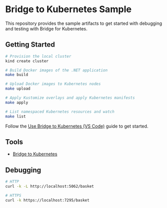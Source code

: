 # Bridge to Kubernetes Sample

This repository provides the sample artifacts to get started with debugging and testing with Bridge for Kubernetes.

## Getting Started

```bash
# Provision the local cluster
kind create cluster

# Build Docker images of the .NET application
make build

# Upload Docker images to Kubernetes nodes
make upload

# Apply Kustomize overlays and apply Kubernetes manifests
make apply

# List namespaced Kubernetes resources and watch
make list
```

Follow the [Use Bridge to Kubernetes (VS Code)](https://learn.microsoft.com/en-us/visualstudio/bridge/bridge-to-kubernetes-vs-code) guide to get started.

## Tools

- [Bridge to Kubernetes](https://learn.microsoft.com/en-us/visualstudio/bridge/)

## Debugging

```bash
# HTTP
curl -k -L http://localhost:5062/basket

# HTTPS
curl -k https://localhost:7295/basket
```
